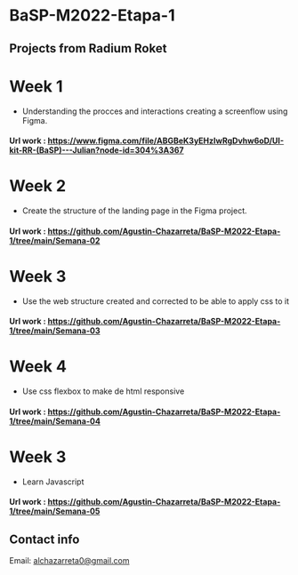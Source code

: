 # BaSP-M2022-Etapa-1

## Projects from Radium Roket

# Week 1

- Understanding the procces and interactions creating a screenflow using Figma.

#### Url work : https://www.figma.com/file/ABGBeK3yEHzIwRgDvhw6oD/UI-kit-RR-(BaSP)---Julian?node-id=304%3A367

# Week 2

- Create the structure of the landing page in the Figma project.

#### Url work : https://github.com/Agustin-Chazarreta/BaSP-M2022-Etapa-1/tree/main/Semana-02

# Week 3

- Use the web structure created and corrected to be able to apply css to it

#### Url work : https://github.com/Agustin-Chazarreta/BaSP-M2022-Etapa-1/tree/main/Semana-03

# Week 4

- Use css flexbox to make de html responsive

#### Url work : https://github.com/Agustin-Chazarreta/BaSP-M2022-Etapa-1/tree/main/Semana-04

# Week 3

- Learn Javascript

#### Url work : https://github.com/Agustin-Chazarreta/BaSP-M2022-Etapa-1/tree/main/Semana-05

## Contact info

Email: alchazarreta0@gmail.com
